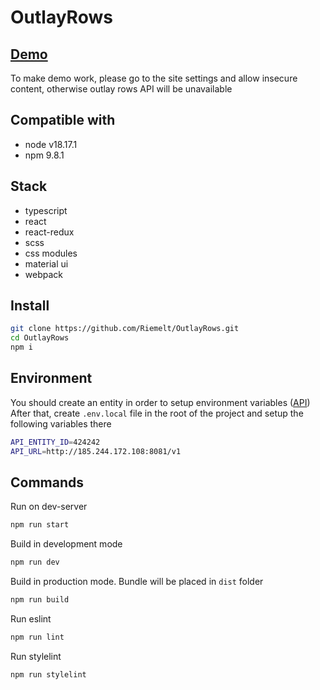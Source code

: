 # OutlayRows

## [Demo](https://outlay-rows-blush.vercel.app/)

To make demo work, please go to the site settings and allow insecure content, otherwise outlay rows API will be unavailable

## Compatible with

- node v18.17.1
- npm 9.8.1

## Stack

- typescript
- react
- react-redux
- scss
- css modules
- material ui
- webpack

## Install

```sh
git clone https://github.com/Riemelt/OutlayRows.git
cd OutlayRows
npm i
```

## Environment

You should create an entity in order to setup environment variables ([API](http://185.244.172.108:8081/swagger-ui/index.html?url=/openapi.json#/outlay-string-controller/createEntityUsingPOST))
After that, create `.env.local` file in the root of the project and setup the following variables there

```sh
API_ENTITY_ID=424242
API_URL=http://185.244.172.108:8081/v1
```

## Commands

Run on dev-server

```sh
npm run start
```

Build in development mode

```sh
npm run dev
```

Build in production mode. Bundle will be placed in `dist` folder

```sh
npm run build
```

Run eslint

```sh
npm run lint
```

Run stylelint

```sh
npm run stylelint
```

